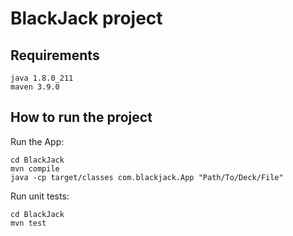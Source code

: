 # BlackJack project
## Requirements
    
    java 1.8.0_211
    maven 3.9.0

## How to run the project
Run the App:

    cd BlackJack
    mvn compile
    java -cp target/classes com.blackjack.App "Path/To/Deck/File"

Run unit tests:

    cd BlackJack
    mvn test
